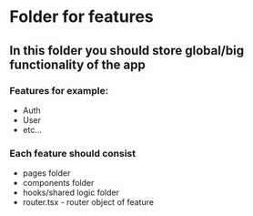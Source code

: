 # Folder for features
## In this folder you should store global/big functionality of the app

### Features for example:

- Auth
- User
- etc...

### Each feature should consist
- pages folder
- components folder
- hooks/shared logic folder
- router.tsx - router object of feature
